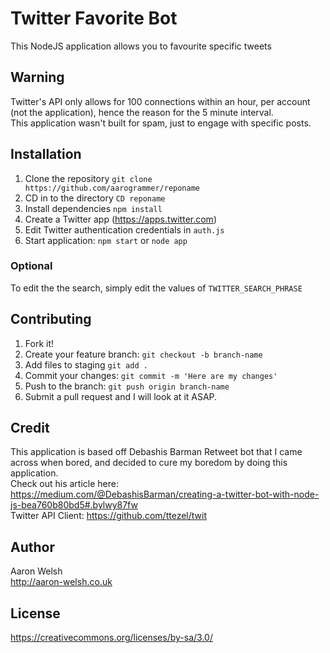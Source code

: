 # Twitter Favorite Bot
This NodeJS application allows you to favourite specific tweets  
## Warning 
Twitter's API only allows for 100 connections within an hour, per account (not the application), hence the reason for the 5 minute interval.  
This application wasn't built for spam, just to engage with specific posts.

## Installation
1. Clone the repository `git clone https://github.com/aarogrammer/reponame`  
2. CD in to the directory `CD reponame`  
3. Install dependencies `npm install`  
4. Create a Twitter app (https://apps.twitter.com)
5. Edit Twitter authentication credentials in `auth.js`  
6. Start application: `npm start` or `node app`  

### Optional
To edit the the search, simply edit the values of `TWITTER_SEARCH_PHRASE`

## Contributing
1. Fork it!
2. Create your feature branch: `git checkout -b branch-name`  
3. Add files to staging `git add .`  
4. Commit your changes: `git commit -m 'Here are my changes'`  
5. Push to the branch: `git push origin branch-name`  
6. Submit a pull request and I will look at it ASAP.  

## Credit
This application is based off Debashis Barman Retweet bot that I came across when bored, and decided to cure my boredom by doing this application.  
Check out his article here: https://medium.com/@DebashisBarman/creating-a-twitter-bot-with-node-js-bea760b80bd5#.bylwy87fw  
Twitter API Client: https://github.com/ttezel/twit

## Author
Aaron Welsh  
http://aaron-welsh.co.uk

## License
https://creativecommons.org/licenses/by-sa/3.0/

